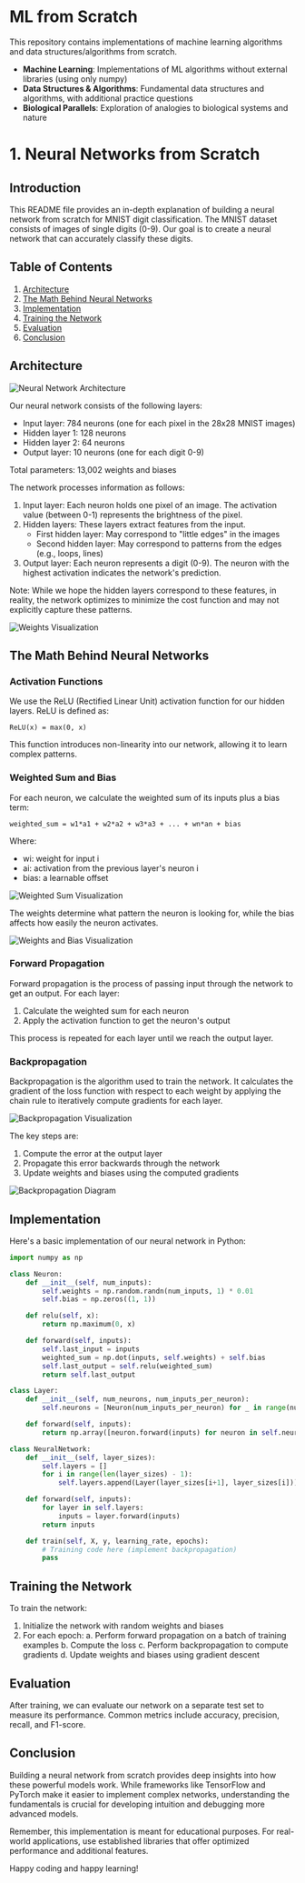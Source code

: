 # ML from Scratch

This repository contains implementations of machine learning algorithms and data structures/algorithms from scratch.


- **Machine Learning**: Implementations of ML algorithms without external libraries (using only numpy)
- **Data Structures & Algorithms**: Fundamental data structures and algorithms, with additional practice questions
- **Biological Parallels**: Exploration of analogies to biological systems and nature


# 1. Neural Networks from Scratch

## Introduction

This README file provides an in-depth explanation of building a neural network from scratch for MNIST digit classification. The MNIST dataset consists of images of single digits (0-9). Our goal is to create a neural network that can accurately classify these digits.

## Table of Contents

1. [Architecture](#architecture)
2. [The Math Behind Neural Networks](#the-math-behind-neural-networks)
3. [Implementation](#implementation)
4. [Training the Network](#training-the-network)
5. [Evaluation](#evaluation)
6. [Conclusion](#conclusion)

## Architecture

![Neural Network Architecture](root/assets/Neural-Networks/1-NN.png)

Our neural network consists of the following layers:

- Input layer: 784 neurons (one for each pixel in the 28x28 MNIST images)
- Hidden layer 1: 128 neurons
- Hidden layer 2: 64 neurons
- Output layer: 10 neurons (one for each digit 0-9)

Total parameters: 13,002 weights and biases

The network processes information as follows:

1. Input layer: Each neuron holds one pixel of an image. The activation value (between 0-1) represents the brightness of the pixel.
2. Hidden layers: These layers extract features from the input.
   - First hidden layer: May correspond to "little edges" in the images
   - Second hidden layer: May correspond to patterns from the edges (e.g., loops, lines)
3. Output layer: Each neuron represents a digit (0-9). The neuron with the highest activation indicates the network's prediction.

Note: While we hope the hidden layers correspond to these features, in reality, the network optimizes to minimize the cost function and may not explicitly capture these patterns.

![Weights Visualization](root/assets/Neural-Networks/3-weights.png)

## The Math Behind Neural Networks

### Activation Functions

We use the ReLU (Rectified Linear Unit) activation function for our hidden layers. ReLU is defined as:

```
ReLU(x) = max(0, x)
```

This function introduces non-linearity into our network, allowing it to learn complex patterns.

### Weighted Sum and Bias

For each neuron, we calculate the weighted sum of its inputs plus a bias term:

```
weighted_sum = w1*a1 + w2*a2 + w3*a3 + ... + wn*an + bias
```

Where:
- wi: weight for input i
- ai: activation from the previous layer's neuron i
- bias: a learnable offset

![Weighted Sum Visualization](root/assets/Neural-Networks/4-weightedSum.png)

The weights determine what pattern the neuron is looking for, while the bias affects how easily the neuron activates.

![Weights and Bias Visualization](root/assets/Neural-Networks/5-weightsAndBias.png)

### Forward Propagation

Forward propagation is the process of passing input through the network to get an output. For each layer:

1. Calculate the weighted sum for each neuron
2. Apply the activation function to get the neuron's output

This process is repeated for each layer until we reach the output layer.

### Backpropagation

Backpropagation is the algorithm used to train the network. It calculates the gradient of the loss function with respect to each weight by applying the chain rule to iteratively compute gradients for each layer.

![Backpropagation Visualization](root/assets/Neural-Networks/10-backprop.png)

The key steps are:

1. Compute the error at the output layer
2. Propagate this error backwards through the network
3. Update weights and biases using the computed gradients

![Backpropagation Diagram](root/assets/Neural-Networks/11-backprop-2.png)

## Implementation

Here's a basic implementation of our neural network in Python:

```python
import numpy as np

class Neuron:
    def __init__(self, num_inputs):
        self.weights = np.random.randn(num_inputs, 1) * 0.01
        self.bias = np.zeros((1, 1))

    def relu(self, x):
        return np.maximum(0, x)

    def forward(self, inputs):
        self.last_input = inputs
        weighted_sum = np.dot(inputs, self.weights) + self.bias
        self.last_output = self.relu(weighted_sum)
        return self.last_output

class Layer:
    def __init__(self, num_neurons, num_inputs_per_neuron):
        self.neurons = [Neuron(num_inputs_per_neuron) for _ in range(num_neurons)]

    def forward(self, inputs):
        return np.array([neuron.forward(inputs) for neuron in self.neurons]).T

class NeuralNetwork:
    def __init__(self, layer_sizes):
        self.layers = []
        for i in range(len(layer_sizes) - 1):
            self.layers.append(Layer(layer_sizes[i+1], layer_sizes[i]))

    def forward(self, inputs):
        for layer in self.layers:
            inputs = layer.forward(inputs)
        return inputs

    def train(self, X, y, learning_rate, epochs):
        # Training code here (implement backpropagation)
        pass
```

## Training the Network

To train the network:

1. Initialize the network with random weights and biases
2. For each epoch:
   a. Perform forward propagation on a batch of training examples
   b. Compute the loss
   c. Perform backpropagation to compute gradients
   d. Update weights and biases using gradient descent

## Evaluation

After training, we can evaluate our network on a separate test set to measure its performance. Common metrics include accuracy, precision, recall, and F1-score.

## Conclusion

Building a neural network from scratch provides deep insights into how these powerful models work. While frameworks like TensorFlow and PyTorch make it easier to implement complex networks, understanding the fundamentals is crucial for developing intuition and debugging more advanced models.

Remember, this implementation is meant for educational purposes. For real-world applications, use established libraries that offer optimized performance and additional features.

Happy coding and happy learning!
